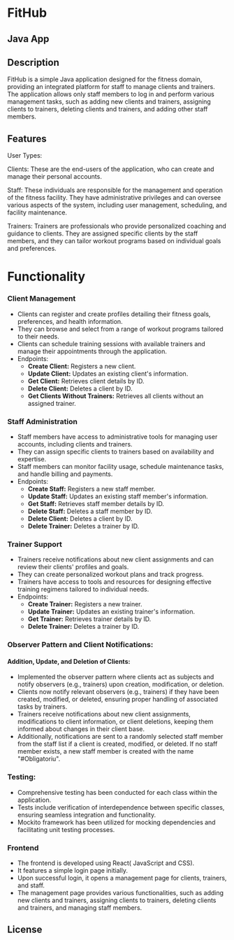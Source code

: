 # FitHub
## Java App

## Description

FitHub is a simple Java application designed for the fitness domain, providing an integrated platform for staff to manage clients and trainers. The application allows only staff members to log in and perform various management tasks, such as adding new clients and trainers, assigning clients to trainers, deleting clients and trainers, and adding other staff members.


## Features

User Types:

Clients: These are the end-users of the application, who can create and manage their personal accounts.

Staff: These individuals are responsible for the management and operation of the fitness facility. They have administrative privileges and can oversee various aspects of the system, including user management, scheduling, and facility maintenance.

Trainers: Trainers are professionals who provide personalized coaching and guidance to clients. They are assigned specific clients by the staff members, and they can tailor workout programs based on individual goals and preferences.

# Functionality

### Client Management

- Clients can register and create profiles detailing their fitness goals, preferences, and health information.
- They can browse and select from a range of workout programs tailored to their needs.
- Clients can schedule training sessions with available trainers and manage their appointments through the application.
- Endpoints:
  - **Create Client:** Registers a new client.
  - **Update Client:** Updates an existing client's information.
  - **Get Client:** Retrieves client details by ID.
  - **Delete Client:** Deletes a client by ID.
  - **Get Clients Without Trainers:** Retrieves all clients without an assigned trainer.

### Staff Administration

- Staff members have access to administrative tools for managing user accounts, including clients and trainers.
- They can assign specific clients to trainers based on availability and expertise.
- Staff members can monitor facility usage, schedule maintenance tasks, and handle billing and payments.
- Endpoints:
  - **Create Staff:** Registers a new staff member.
  - **Update Staff:** Updates an existing staff member's information.
  - **Get Staff:** Retrieves staff member details by ID.
  - **Delete Staff:** Deletes a staff member by ID.
  - **Delete Client:** Deletes a client by ID.
  - **Delete Trainer:** Deletes a trainer by ID.

### Trainer Support

- Trainers receive notifications about new client assignments and can review their clients' profiles and goals.
- They can create personalized workout plans and track progress.
- Trainers have access to tools and resources for designing effective training regimens tailored to individual needs.
- Endpoints:
  - **Create Trainer:** Registers a new trainer.
  - **Update Trainer:** Updates an existing trainer's information.
  - **Get Trainer:** Retrieves trainer details by ID.
  - **Delete Trainer:** Deletes a trainer by ID.

### Observer Pattern and Client Notifications:

#### Addition, Update, and Deletion of Clients:

- Implemented the observer pattern where clients act as subjects and notify observers (e.g., trainers) upon creation, modification, or deletion.
- Clients now notify relevant observers (e.g., trainers) if they have been created, modified, or deleted, ensuring proper handling of associated tasks by trainers.
- Trainers receive notifications about new client assignments, modifications to client information, or client deletions, keeping them informed about changes in their client base.
- Additionally, notifications are sent to a randomly selected staff member from the staff list if a client is created, modified, or deleted. If no staff member exists, a new staff member is created with the name "#Obligatoriu".

### Testing:

- Comprehensive testing has been conducted for each class within the application.
- Tests include verification of interdependence between specific classes, ensuring seamless integration and functionality.
- Mockito framework has been utilized for mocking dependencies and facilitating unit testing processes.


### Frontend

- The frontend is developed using React( JavaScript and CSS).
- It features a simple login page initially.
- Upon successful login, it opens a management page for clients, trainers, and staff.
- The management page provides various functionalities, such as adding new clients and trainers, assigning clients to trainers, deleting clients and trainers, and managing staff members.



## License
